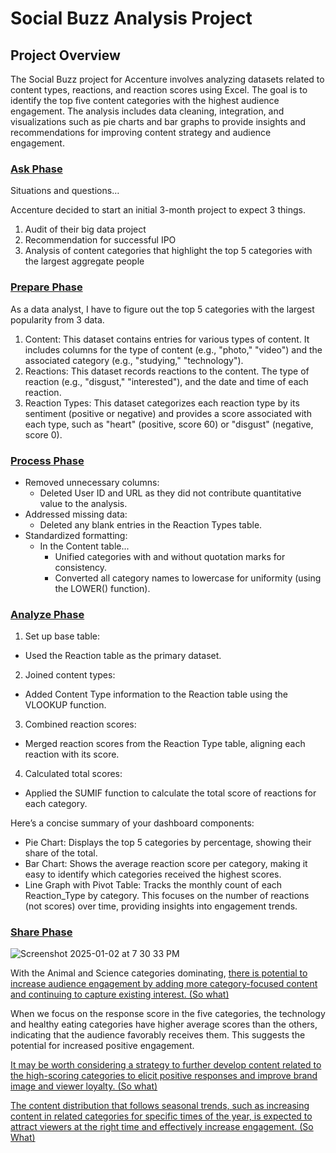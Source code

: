 # **Social Buzz Analysis Project**

## **Project Overview**
The Social Buzz project for Accenture involves analyzing datasets related to content types, reactions, and reaction scores using Excel. The goal is to identify the top five content categories with the highest audience engagement. The analysis includes data cleaning, integration, and visualizations such as pie charts and bar graphs to provide insights and recommendations for improving content strategy and audience engagement.



### <ins>Ask Phase</ins>

Situations and questions…

Accenture decided to start an initial 3-month project to expect 3 things. 
  1. Audit of their big data project
  2. Recommendation for successful IPO
  3. Analysis of content categories that highlight the top 5 categories with the largest aggregate people


### <ins>Prepare Phase</ins>
As a data analyst, I have to figure out the top 5 categories with the largest popularity from 3 data. 
  1. Content: This dataset contains entries for various types of content. It includes columns for the type of content (e.g., "photo," "video") and the associated category (e.g., "studying," "technology").
  2. Reactions: This dataset records reactions to the content. The type of reaction (e.g., "disgust," "interested"), and the date and time of each reaction.
  3. Reaction Types: This dataset categorizes each reaction type by its sentiment (positive or negative) and provides a score associated with each type, such as "heart" (positive, score 60) or "disgust" (negative, score 0).


### <ins>Process Phase</ins>
* Removed unnecessary columns:
  * Deleted User ID and URL as they did not contribute quantitative value to the analysis.
* Addressed missing data:
  * Deleted any blank entries in the Reaction Types table.
* Standardized formatting:
  * In the Content table...
    - Unified categories with and without quotation marks for consistency.
    - Converted all category names to lowercase for uniformity (using the LOWER() function).


### <ins>Analyze Phase</ins>
1. Set up base table:
  * Used the Reaction table as the primary dataset.
2. Joined content types:
  * Added Content Type information to the Reaction table using the VLOOKUP function.
3. Combined reaction scores:
  * Merged reaction scores from the Reaction Type table, aligning each reaction with its score.
4. Calculated total scores:
  * Applied the SUMIF function to calculate the total score of reactions for each category.

Here’s a concise summary of your dashboard components:
 * Pie Chart: Displays the top 5 categories by percentage, showing their share of the total.
 * Bar Chart: Shows the average reaction score per category, making it easy to identify which categories received the highest scores.
 * Line Graph with Pivot Table: Tracks the monthly count of each Reaction_Type by category. This focuses on the number of reactions (not scores) over time, providing insights into   engagement trends.

### <ins>Share Phase</ins>

![Screenshot 2025-01-02 at 7 30 33 PM](https://github.com/user-attachments/assets/79c7f16a-7ae5-4f78-899c-697a1b497b75)

With the Animal and Science categories dominating, <ins>there is potential to increase audience engagement by adding more category-focused content and continuing to capture existing interest. (So what)</ins>

When we focus on the response score in the five categories, the technology and healthy eating categories have higher average scores than the others, indicating that the audience favorably receives them. This suggests the potential for increased positive engagement.

<ins>It may be worth considering a strategy to further develop content related to the high-scoring categories to elicit positive responses and improve brand image and viewer loyalty. (So what)</ins>

<ins>The content distribution that follows seasonal trends, such as increasing content in related categories for specific times of the year, is expected to attract viewers at the right time and effectively increase engagement. (So What) </ins>

